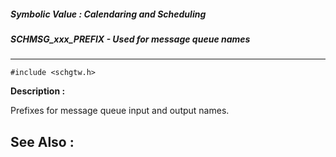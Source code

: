 ##### Symbolic Value : Calendaring and Scheduling
##### SCHMSG_xxx_PREFIX - Used for message queue names
---
```
#include <schgtw.h>
```
**Description :**

Prefixes for message queue input and output names.

**See Also :**
---

